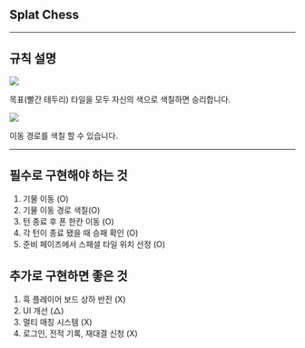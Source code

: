## Splat Chess

---

## 규칙 설명
<img src="https://github.com/user-attachments/assets/3a5df4d5-b343-4068-8764-ecd4c66e1570">

목표(빨간 테두리) 타일을 모두 자신의 색으로 색칠하면 승리합니다.

<img src="https://github.com/user-attachments/assets/87f1b5a6-972d-49cd-8091-4c2e70a56ade">

이동 경로를 색칠 할 수 있습니다.

---

## 필수로 구현해야 하는 것
1. 기물 이동 (O)
2. 기물 이동 경로 색칠(O)
3. 턴 종료 후 폰 한칸 이동 (O)
4. 각 턴이 종료 됐을 때 승패 확인 (O)
5. 준비 페이즈에서 스패셜 타일 위치 선정 (O)

## 추가로 구현하면 좋은 것
1. 흑 플레이어 보드 상하 반전 (X)
2. UI 개선 (△)
3. 멀티 매칭 시스템 (X)
4. 로그인, 전적 기록, 재대결 신청 (X)
